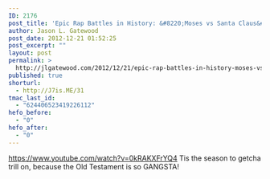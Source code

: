 ```yaml
---
ID: 2176
post_title: 'Epic Rap Battles in History: &#8220;Moses vs Santa Claus&#8221;'
author: Jason L. Gatewood
post_date: 2012-12-21 01:52:25
post_excerpt: ""
layout: post
permalink: >
  http://jlgatewood.com/2012/12/21/epic-rap-battles-in-history-moses-vs-santa-claus/
published: true
shorturl:
  - http://J7is.ME/31
tmac_last_id:
  - "624406523419226112"
hefo_before:
  - "0"
hefo_after:
  - "0"
---
```

https://www.youtube.com/watch?v=0kRAKXFrYQ4
Tis the season to getcha trill on, because the Old Testament is so GANGSTA!